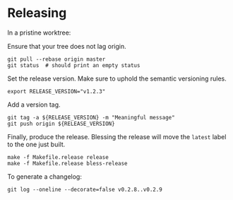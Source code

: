 # Releasing

In a pristine worktree:

Ensure that your tree does not lag origin.

```shell
git pull --rebase origin master
git status  # should print an empty status
```

Set the release version. Make sure to uphold the semantic versioning rules.

```shell
export RELEASE_VERSION="v1.2.3"
```

Add a version tag.

```shell
git tag -a ${RELEASE_VERSION} -m "Meaningful message"
git push origin ${RELEASE_VERSION}
```

Finally, produce the release. Blessing the release will move the `latest` label
to the one just built.

```shell
make -f Makefile.release release
make -f Makefile.release bless-release
```

To generate a changelog:

```
git log --oneline --decorate=false v0.2.8..v0.2.9
```
